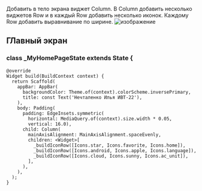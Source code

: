 Добавить в тело экрана виджет Column. В Column добавить несколько
виджетов Row и в каждый Row добавить несколько иконок. Каждому
Row добавить выравнивание по ширине.
![изображение](https://github.com/user-attachments/assets/5f612794-d51c-4b27-8b8f-2cc20318fce2)
##  ГЛавный экран
### class _MyHomePageState extends State<MyHomePage> {
    @override
    Widget build(BuildContext context) {
      return Scaffold(
        appBar: AppBar(
          backgroundColor: Theme.of(context).colorScheme.inversePrimary,
          title: const Text('Нечталенко Илья ИВТ-22'), 
        ),
        body: Padding(
          padding: EdgeInsets.symmetric(
            horizontal: MediaQuery.of(context).size.width * 0.05,
            vertical: 16.0),
          child: Column(
            mainAxisAlignment: MainAxisAlignment.spaceEvenly,
            children: <Widget>[
              _buildIconRow([Icons.star, Icons.favorite, Icons.home]),
              _buildIconRow([Icons.android, Icons.apple, Icons.language]),
              _buildIconRow([Icons.cloud, Icons.sunny, Icons.ac_unit]),
            ],
          ),
        ),
      );
    }
